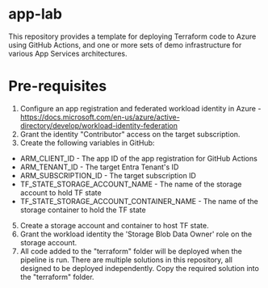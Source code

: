 # app-lab
This repository provides a template for deploying Terraform code to Azure using GitHub Actions, and one or more sets of demo infrastructure for various App Services architectures.

# Pre-requisites
1. Configure an app registration and federated workload identity in Azure - https://docs.microsoft.com/en-us/azure/active-directory/develop/workload-identity-federation
2. Grant the identity "Contributor" access on the target subscription.
4. Create the following variables in GitHub:
  - ARM_CLIENT_ID - The app ID of the app registration for GitHub Actions
  - ARM_TENANT_ID - The target Entra Tenant's ID
  - ARM_SUBSCRIPTION_ID - The target subscription ID
  - TF_STATE_STORAGE_ACCOUNT_NAME - The name of the storage account to hold TF state
  - TF_STATE_STORAGE_ACCOUNT_CONTAINER_NAME - The name of the storage container to hold the TF state
5. Create a storage account and container to host TF state.
6. Grant the workload identity the 'Storage Blob Data Owner' role on the storage account.
7. All code added to the "terraform" folder will be deployed when the pipeline is run. There are multiple solutions in this repository, all designed to be deployed independently. Copy the required solution into the "terraform" folder.
